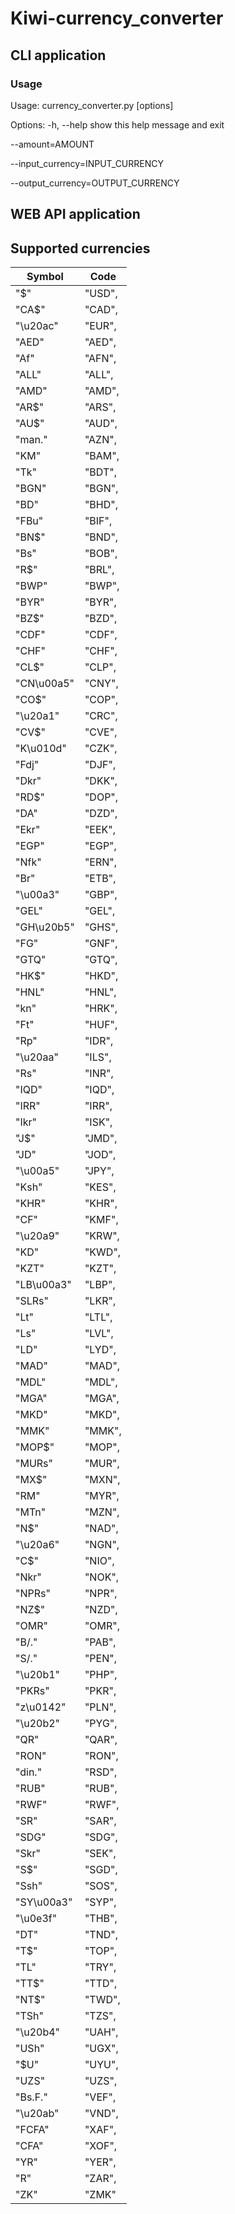 # Kiwi-currency_converter
## CLI application
### Usage
Usage: currency_converter.py [options]

Options:
  -h, --help            show this help message and exit
  
  --amount=AMOUNT
  
  --input_currency=INPUT_CURRENCY
  
  --output_currency=OUTPUT_CURRENCY
## WEB API application


## Supported currencies
Symbol|Code
----- | ---
"$" | "USD",
"CA$" | "CAD",
"\u20ac" | "EUR",
"AED" | "AED",
"Af" | "AFN",
"ALL" | "ALL",
"AMD" | "AMD",
"AR$" | "ARS",
"AU$" | "AUD", 
"man." | "AZN", 
"KM" | "BAM", 
"Tk" | "BDT", 
"BGN" | "BGN", 
"BD" | "BHD", 
"FBu" | "BIF", 
"BN$" | "BND", 
"Bs" | "BOB",
"R$" | "BRL",
"BWP" | "BWP",
"BYR" | "BYR",
"BZ$" | "BZD",
"CDF" | "CDF",
"CHF" | "CHF",
"CL$" | "CLP",
"CN\u00a5" | "CNY",
"CO$" | "COP",
"\u20a1" | "CRC",
"CV$" | "CVE",
"K\u010d" | "CZK",
"Fdj" | "DJF",
"Dkr" | "DKK",
"RD$" | "DOP",
"DA" | "DZD",
"Ekr" | "EEK",
"EGP" | "EGP",
"Nfk" | "ERN",
"Br" | "ETB",
"\u00a3" | "GBP",
"GEL" | "GEL",
"GH\u20b5" | "GHS",
"FG" | "GNF",
"GTQ" | "GTQ",
"HK$" | "HKD",
"HNL" | "HNL",
"kn" | "HRK",
"Ft" | "HUF",
"Rp" | "IDR",
"\u20aa" | "ILS",
"Rs" | "INR",
"IQD" | "IQD",
"IRR" | "IRR",
"Ikr" | "ISK",
"J$" | "JMD",
"JD" | "JOD",
"\u00a5" | "JPY",
"Ksh" | "KES",
"KHR" | "KHR",
"CF" | "KMF",
"\u20a9" | "KRW",
"KD" | "KWD",
"KZT"| "KZT",
"LB\u00a3" | "LBP",
"SLRs" | "LKR",
"Lt" | "LTL",
"Ls" | "LVL",
"LD" | "LYD",
"MAD" | "MAD",
"MDL" | "MDL",
"MGA" | "MGA", 
"MKD" | "MKD",
"MMK" | "MMK",
"MOP$" | "MOP",
"MURs" | "MUR",
"MX$" | "MXN",
"RM" | "MYR",
"MTn" | "MZN",
"N$" | "NAD",
"\u20a6" | "NGN",
"C$" | "NIO",
"Nkr" | "NOK",
"NPRs" | "NPR",
"NZ$" | "NZD",
"OMR" | "OMR",
"B/." | "PAB",
"S/." | "PEN",
"\u20b1" | "PHP",
"PKRs" | "PKR",
"z\u0142" | "PLN",
"\u20b2" | "PYG",
"QR" | "QAR",
"RON" | "RON",
"din." | "RSD",
"RUB" | "RUB",
"RWF" | "RWF",
"SR" | "SAR",
"SDG" | "SDG",
"Skr" | "SEK",
"S$" | "SGD",
"Ssh" | "SOS",
"SY\u00a3" | "SYP",
"\u0e3f" | "THB",
"DT" | "TND",
"T$" | "TOP",
"TL" | "TRY",
"TT$" | "TTD",
"NT$" | "TWD",
"TSh" | "TZS",
"\u20b4" | "UAH",
"USh" | "UGX",
"$U" | "UYU",
"UZS" | "UZS",
"Bs.F." | "VEF",
"\u20ab" | "VND",
"FCFA" | "XAF",
"CFA" | "XOF",
"YR" | "YER",
"R" | "ZAR",
"ZK" | "ZMK"
